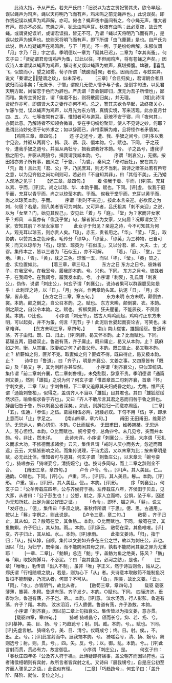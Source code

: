 <!-- { "loadSidebar": true } -->
　　此诗大指，予从严氏。若夫严氏曰：「旧说以为古之贤妃警其夫，欲令早起，误以蝇声为鸡声。蝇以天将明乃飞而有声，鸡未鸣之前无蝇声也。」此说误矣。即作贤妃误以蝇声为鸡声解，亦可。何也？蝇声夜中虽间有之，今小蝇无声，惟大者有声。然亦不必泥。苍蝇之声，犹云虫鸣声耳。秋夜有虫鸣；此必夏夜，故云苍蝇。或谓贤妃误听，或谓君误指，皆无不可。乃谓「蝇以天将明乃飞而有声」，是误以蚊声为蝇声也。蚊则天将明飞而有声，即下所谓「虫飞薨薨」是也。自严氏为此说，后人均疑蝇声在鸡鸣后，与下「月光」不一例，于是纷纷凿解。朱郁仪谓「月」字乃「日」字之误。季明德以一章为「疑其已迟」，二章为「幸其尚蚤」。何玄子曰：「贤妃谓君毋谓鸡声为蚤，过此以往，不但闻鸡声，将有苍蝇之声矣。」因叹诗人本谓误以蝇声为鸡声，解诗者又误以蝇声为蚊声，真堪捧腹。埤雅，喜乱飞，似蚊而小，望之如雾。荀子所谓「酰酸而聚」者也。因雨而生，与蚊实异。说文「秦谓之，楚谓之蚊」，似未深考。
　　[三章]「会且归矣」，君谓朝会者且欲归而治事矣；「无庶予、子憎」谓庶几无使人憎予与子也。是倒字句法，以见君天明方起，尚留恋于色而为辞也。严氏谓「吾会朝即归，庶无为吾子所憎也」，鄙而稚。集传主贤妃言，谓「俟君不出，则将散而归矣」，并无理。
　　[增]此诗谓贤妃作亦可，即谓贤大夫之妻作亦何不可。总之，警其夫欲令早起，故终夜关心，乍寐乍觉，误以蝇声为鸡声，以月光为东方明，真情实境，写来活现。此亦夏月廿四、五、六、七等夜常有之事，惟知者可与道耳。庭燎不安于寝，间「夜何其」，亦同此意。乃解诗者不知领会微旨，专在字句纷纷聚辩，使人不见诗之妙，何耶？愚谓此诗妙处须于句外求之；如以辞而已，非惟索解为难，且将怪作者矛盾矣。
　　【鸡鸣三章，章四句。】
　　还
子之还兮，遭、我、乎峱之间兮。[评]多以我字见姿。并驱从两肩兮，揖、我、谓、我、儇本韵。兮。赋也。下同。
子之茂兮，遭我乎峱之道兮。并驱从两牡兮，揖我谓我好本韵。兮。
子之昌兮，遭我乎峱之阳兮。并驱从两狼兮，揖我谓我臧本韵。兮。
　　序谓「刺哀公」，无据。按田猎亦男子所有事，豳风之「于貉」、「为裘」，秦风之「奉时辰牡」，安在其为「荒」哉！且此无「君、公」字，乃民庶耳，则尤不当刺。第诗之赠答处若有矜夸之意，以为见齐俗之尚功利则可，若必曰「不自知其非」，曰「其俗不美」，无乃矮人观场之见乎！
　　【还三章，章四句。】
　　着
俟我于着、乎而，[评]实。充耳以素、乎而，[评]实。尚之以琼、华、本韵乎而。赋也。下同。[评]虚。
俟我于庭乎而，充耳以青乎而，尚之以琼莹本韵。乎而。
俟我于堂乎而，充耳以黄乎而，尚之以琼英本韵。乎而。
　　序谓「刺时不亲迎」。按此本言亲迎。必欲反之为刺，何居？若是，则凡美者皆可为刺矣。又可异者，吕氏祖其「刺不亲迎」之说，以为「女至？门，始见其俟己」，安见此「着」与「庭」、「堂」为？家而非女家乎？郑风　丰篇亦有「俟我乎堂」句，解者皆以为女家，又何居？况即谓女至？家，安知其前？不至女家耶？
　　此女子于归见？亲迎之诗，今不可知其为何人。观充耳以琼玉，则亦贵人矣。「琼」，赤玉，贵者用之。「华」、「莹」、「英」，取协韵，以赞其玉之色泽也。毛传分「琼华」、「琼莹」、「琼英」为三种物，已自可笑；而又以琼华为「石」，琼莹、琼英为「石似玉」，又以分君、卿、大夫、士，尤谬。集传本之，皆以三者为「石似玉」，亦不可解。
　　「着」、「庭」、「堂」，三地。「素」、「青」、「黄」，紞之三色。琼惟一玉，而以「华」、「莹」、「英」赞之，虚、实位置如此。
　　【着三章，章三句。】
　　东方之日
东方之日兮。彼姝者子，在我室兮。在我室兮，履我即本韵。兮。兴也。下同。
东方之月兮。彼姝者子，在我闼兮。在我闼兮，履我发本韵。兮。
小序谓「刺衰」，孔氏谓「刺哀公」，伪传、说谓「刺庄公」，何玄子谓「刺襄公」，说诗者果可以群逞臆见如是乎！
此刺淫之诗，以「日」、「月」为兴，作两章韵头耳。执泥「日」、「月」求解，皆非是。
　　【东方之日二章，章五句。】
　　东方未明
东方未明，颠倒衣、裳。本韵。颠之倒之，自公召本韵。之。赋也。
东方未晞，颠倒裳、衣。本韵。倒之颠之，自公令本韵。之。赋也。
折柳樊圃，狂夫瞿瞿。不能辰夜，不夙则莫。本韵。○比也。
　　小序谓「刺无节」，然古人鸡鸣而起，鸡鸣时正东方未明，可以起矣，并不为蚤，何言「无节」乎！此泥后世晏起而妄论古，可笑也。末章难详。
　　【东方未明三章，章四句。】
　　南山
南山崔崔，雄狐绥绥。鲁道有荡，齐子由归。既、曰、归止，[评]刺辞。曷又怀本韵。止？比而赋也。下同。
葛屦五两，冠緌双止。鲁道有荡，齐子庸止。既曰庸止，曷又从本韵。止？
蓺麻如之何，衡、从其亩。取妻如之何？必告父母。本韵。既曰告止，曷又鞠本韵。止？
析薪如之何，匪斧不克。取妻如之何？匪媒不得。既曰得止，曷又极本韵。止？
　　诗中曰「鲁道」，曰「齐子」，明是齐襄公、文姜之事。又四章皆有「既曰」及「曷又」字，其为刺辞亦甚显然。
　　小序谓「刺齐襄公」，只似笼统语。集传谓「前二章刺齐襄，后二章刺鲁桓」，未免割裂，辞意不贵。季明德谓「通篇刺文姜」，然则「雄狐」之说为何？何玄子谓「惟首章首二句刺齐襄，首章『怀』字刺文姜，二章『从』字刺鲁桓，下二章又追原其夫妇成昏之始」，尤凿。惟严氏谓「通篇刺鲁桓」，似得之，盖谓齐人不当以「雄狐」目其君也。其曰「雄狐绥绥然求匹，喻鲁桓求昏于齐也」。又曰「齐人不敢斥言其君之恶而归咎于鲁之辞也。辞虽归咎于鲁，所以刺襄公者深矣」。如此，则辞旨归一而意亦周匝。
　　[二章]「五」，伍通，「参伍」之伍。葛屦相伍必两，冠緌必双。下句不用「伍」字，即承上意而以「止」字足之。
　　【南山四章，章六句。】
　　甫田
无田甫田，维莠骄骄。无思远人，劳心忉忉。本韵。○比而赋也。
无田甫田，维莠桀桀。无思远人，劳心怛怛。本韵。○比而赋也。
婉兮娈兮，总角丱兮。未几见兮，突而弁本韵。兮。非比，然未详。
　　此诗未详。小序谓「刺襄公」，无据。大序谓「无礼义而求大功，不修德而求诸侯」云云，集传且谓「戒时人厌小而务大，忽近而图远」云云，大抵皆影响之论。而集传说理，于诗尤远，又以末章为比；按未章明是赋，必无此比体，惟知者可与道耳。何玄子谓「刺鲁庄公」，以末章云「婉兮娈兮」，猗嗟亦云「猗嗟娈兮，清扬婉兮」也。按诗多同句，而上二章之辞则全不合。
　　【甫田三章，章四句。】
　　卢令
卢令。令。，[评]声。其人美且。仁。。通韵。○赋也。下同。[评]心。
卢重。环。，[评]形。其人美且。鬈。。本韵。[评]形。
卢重。镅。，[评]形。其人美且。偲。。本韵。[评]形。
　　序「刺襄公」。何玄子曰：「公羊传载庄四年，公与齐侯狩于禚。左传载庄八年，齐侯田于贝丘，见大豕，从者曰：『公子彭生也！』公怒，射之，豕人立而啼。公惧，坠于车，因遂为无知所弒。此足为襄公好田之证。」
　　「令令」，即环、镅之声。「鬈」，说文「发好也」。「偲」，集传曰「多须之貌。春秋传所谓『于思』。偲、思，古通用」。按以上「鬈」字例之，则此说是。
　　【卢令三章，章二句。】
　　敝笱
。齐子归止，其从如。云？敝笱在梁，其鱼鲂。。本韵。○比而赋也。下同。
敝笱在梁，其鱼鲂鱮。齐子归止，其从如。雨。。本韵。[评]承云。
敝笱在梁，其鱼唯唯。[评]变。齐子归止，其从如。水。。本韵。[评]承雨。
　　此指文姜诗。「归」，指于归；「从」，指从嫁，自顺。集传以文姜如齐多在庄公之世，故以为刺庄公，非也。因以「归」为归宁，既牵强，而不能防闲其母之罪，孰若不能防闲其妻之罪为尤重耶！
　　[一章、二章]」、「鲂鱮」总连「鲂」字，盖鲂为鱼之绝美，陈风？「鲂」与「鱮」取换韵脚耳，不必泥。？曰「岂其食鱼，必河之鲂」，是也。「
　　[三章]「唯唯」，毛传谓「出入不制」，虽非「唯」字正义，然于诗旨则合，姑从之。郑氏谓「行相随顺之貌」，若是，则为心下「从」者。夫诗意本取敝笱不能制鱼况鲁桓不能制妻，乃况从者，何耶？不可从。
　　「鱼」，阴类，故比文姜。「云」、「雨」、「水」，亦皆阴气，故比从者。
　　【敝笱三章，章四句。】
　　载驱
载驱薄薄，簟茀、朱鞹。鲁道有荡，齐子发夕。本韵。○赋也。下同。
四骊济济，垂辔沵沵。鲁道有荡，齐子岂。弟。。本韵。[评]意。
汶水汤汤，行人彭彭。鲁道有荡，齐子？翔。本韵。
汶水滔滔，行人儦儦。鲁道有荡，齐子游敖。本韵。
　　小序谓「刺齐襄」，因以前二章上句指襄公。集传皆以为指文姜，意亦贯。
　　【载驱四章，章四句。】
　　猗嗟
猗嗟昌兮，颀而长兮。抑、若、扬、兮。[评]摹神。美、目、扬、兮；巧趋跄兮；射。则。臧。本韵。兮。。赋也。下同。[评]先虚言射。
猗嗟名兮，美、目、清兮。仪既成兮；终。日。射。侯。，不。出。正。兮。；[评]此言射而中。展我甥本韵。兮。
猗嗟娈兮，清、扬、婉兮。舞则选兮；射。则。贯。兮。，四。矢。反。兮。；以。御。乱。本韵。兮。。[评]此言射而贯，贯必有力，故言御乱。
　　小序谓「刺庄公」，是。
　　何玄子曰：「春秋庄四年冬『公及齐人狩于禚』，此诗疑即狩禚事，盖公朝齐而因以狩也。古者诸侯相朝则有宾射，故所言者皆宾射之礼。又诗曰『展我甥兮』，自是庄公初至齐而人骤见之之语。」此说似有理。
　　[二章]「巧趋跄兮」，何玄子曰：「盖升阶、降阶、就位、复位之时。」
